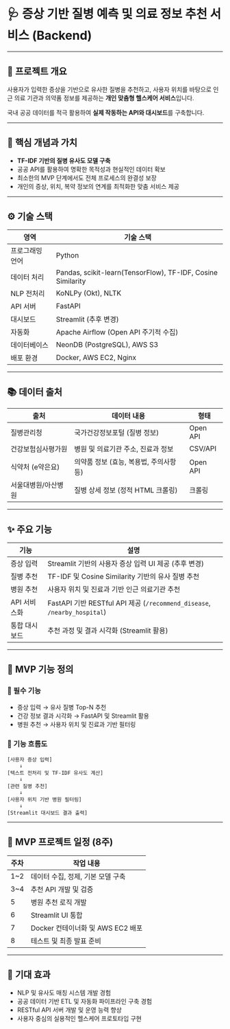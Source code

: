 # 🩺 증상 기반 질병 예측 및 의료 정보 추천 서비스 (Backend)

---

## 📌 프로젝트 개요

사용자가 입력한 증상을 기반으로 유사한 질병을 추천하고, 사용자 위치를 바탕으로 인근 의료 기관과 의약품 정보를 제공하는 **개인 맞춤형 헬스케어 서비스**입니다.

국내 공공 데이터를 적극 활용하여 **실제 작동하는 API와 대시보드**를 구축합니다.

---

## 🚀 핵심 개념과 가치

- **TF-IDF 기반의 질병 유사도 모델 구축**
- 공공 API를 활용하여 명확한 목적성과 현실적인 데이터 확보
- 최소한의 MVP 단계에서도 전체 프로세스의 완결성 보장
- 개인의 증상, 위치, 복약 정보의 연계를 최적화한 맞춤 서비스 제공

---

## ⚙️ 기술 스택

| 영역        | 기술 스택                                  |
|-------------|-------------------------------------------|
| 프로그래밍 언어  | Python                                    |
| 데이터 처리    | Pandas, scikit-learn(TensorFlow), TF-IDF, Cosine Similarity |
| NLP 전처리   | KoNLPy (Okt), NLTK                        |
| API 서버    | FastAPI                                   |
| 대시보드     | Streamlit (추후 변경)                   |
| 자동화       | Apache Airflow (Open API 주기적 수집)      |
| 데이터베이스   | NeonDB (PostgreSQL), AWS S3               |
| 배포 환경     | Docker, AWS EC2, Nginx                   |

---

## 📚 데이터 출처

| 출처             | 데이터 내용                                  | 형태        |
|-----------------|-------------------------------------------|-----------|
| 질병관리청         | 국가건강정보포털 (질병 정보)                    | Open API  |
| 건강보험심사평가원  | 병원 및 의료기관 주소, 진료과 정보                | CSV/API   |
| 식약처 (e약은요)   | 의약품 정보 (효능, 복용법, 주의사항 등)            | Open API  |
| 서울대병원/아산병원 | 질병 상세 정보 (정적 HTML 크롤링)                | 크롤링      |

---

## ✨ 주요 기능

| 기능          | 설명                                     |
|--------------|----------------------------------------|
| 증상 입력      | Streamlit 기반의 사용자 증상 입력 UI 제공 (추후 변경)      |
| 질병 추천      | TF-IDF 및 Cosine Similarity 기반의 유사 질병 추천 |
| 병원 추천      | 사용자 위치 및 진료과 기반 인근 의료기관 추천     |
| API 서비스화  | FastAPI 기반 RESTful API 제공 (`/recommend_disease`, `/nearby_hospital`) |
| 통합 대시보드  | 추천 과정 및 결과 시각화 (Streamlit 활용)        |

---

## 📌 MVP 기능 정의

### 🎯 필수 기능
- 증상 입력 → 유사 질병 Top-N 추천
- 건강 정보 결과 시각화 → FastAPI 및 Streamlit 활용
- 병원 추천 → 사용자 위치 및 진료과 기반 필터링

### 🔄 기능 흐름도
```
[사용자 증상 입력]
    ↓
[텍스트 전처리 및 TF-IDF 유사도 계산]
    ↓
[관련 질병 추천]
    ↓
[사용자 위치 기반 병원 필터링]
    ↓
[Streamlit 대시보드 결과 출력]
```

---

## 📆 MVP 프로젝트 일정 (8주)

| 주차 | 작업 내용                          |
|------|--------------------------------|
| 1~2  | 데이터 수집, 정제, 기본 모델 구축       |
| 3~4  | 추천 API 개발 및 검증              |
| 5    | 병원 추천 로직 개발                |
| 6    | Streamlit UI 통합                |
| 7    | Docker 컨테이너화 및 AWS EC2 배포  |
| 8    | 테스트 및 최종 발표 준비             |

---

## 🚩 기대 효과

- NLP 및 유사도 매칭 시스템 개발 경험
- 공공 데이터 기반 ETL 및 자동화 파이프라인 구축 경험
- RESTful API 서버 개발 및 운영 능력 향상
- 사용자 중심의 실용적인 헬스케어 프로토타입 구현
